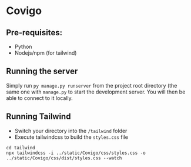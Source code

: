 # Covigo

## Pre-requisites:

- Python
- Nodejs/npm (for tailwind)

## Running the server

Simply run `py manage.py runserver` from the project root directory (the same one with `manage.py` to start the development server. You will then be able to connect to it locally.

## Running Tailwind

- Switch your directory into the `/tailwind` folder
- Execute tailwindcss to build the `styles.css` file

```
cd tailwind
npx tailwindcss -i ../static/Covigo/css/styles.css -o ../static/Covigo/css/dist/styles.css --watch
```
